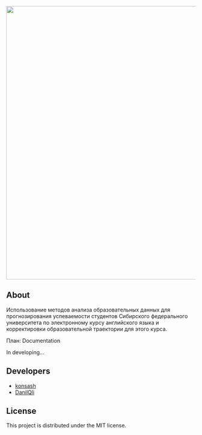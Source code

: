 <p align="center">
      <img src="https://new-science.ru/wp-content/uploads/2021/07/2356.jpg" width="726">
</p>

## About

Использование методов анализа образовательных данных для прогнозирования успеваемости студентов Сибирского федерального университета по электронному курсу английского языка и корректировки образовательной траектории для этого курса.
<p>План:
<pПосле полученя данных студентов из Екурса, высним как коррелируют выбранные параметры и оценка, выберим наиболее важные параметры и на основе тренировачных данных смоделируем дальнейшую учебу студентов, выявим наиболее важные этапы учебной деятелности

## Documentation

In developing...

## Developers

- [konsash](https://github.com/konsash)
- [DanilQli](https://github.com/DanilQli)

## License
This project is distributed under the MIT license.
